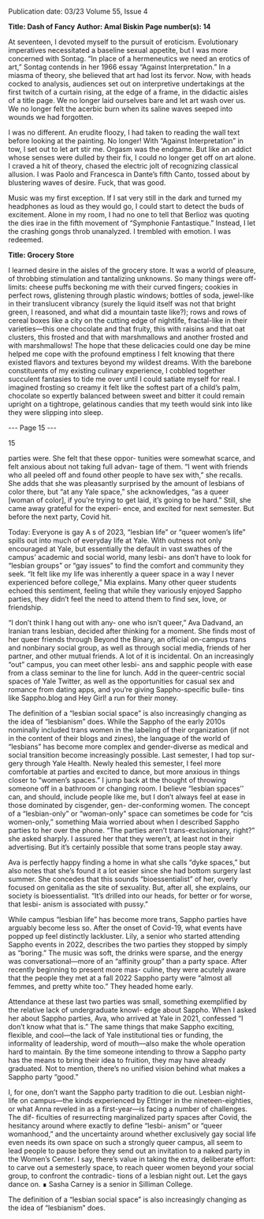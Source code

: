 Publication date: 03/23
Volume 55, Issue 4

**Title: Dash of Fancy**
**Author: Amal Biskin**
**Page number(s): 14**

At seventeen, I devoted myself to the pursuit 
of eroticism. Evolutionary imperatives 
necessitated a baseline sexual appetite, but I 
was more concerned with Sontag. “In place 
of a hermeneutics we need an erotics of art,” 
Sontag contends in her 1966 essay “Against 
Interpretation.” In a miasma of theory, she 
believed that art had lost its fervor. Now, with 
heads cocked to analysis, audiences set out on 
interpretive undertakings at the first twitch of 
a curtain rising, at the edge of a frame, in the 
didactic aisles of a title page. We no longer laid 
ourselves bare and let art wash over us. We no 
longer felt the acerbic burn when its saline waves 
seeped into wounds we had forgotten.

I was no different. An erudite floozy, I had taken 
to reading the wall text before looking at the 
painting. No longer! With “Against Interpretation” 
in tow, I set out to let art stir me. Orgasm was 
the endgame. But like an addict whose senses 
were dulled by their fix, I could no longer get off 
on art alone. I craved a hit of theory, chased the 
electric jolt of recognizing classical allusion. I 
was Paolo and Francesca in Dante’s fifth Canto, 
tossed about by blustering waves of desire. Fuck, 
that was good. 

Music was my first exception. If I sat very still in 
the dark and turned my headphones as loud as 
they would go, I could start to detect the buds 
of excitement. Alone in my room, I had no one 
to tell that Berlioz was quoting the dies irae in 
the fifth movement of “Symphonie Fantastique.” 
Instead, I let the crashing gongs throb unanalyzed. 
I trembled with emotion. I was redeemed.


**Title: Grocery Store**

I learned desire in the aisles of the grocery store. 
It was a world of pleasure, of throbbing 
stimulation and tantalizing unknowns. So many 
things were off-limits: cheese puffs beckoning 
me with their curved fingers; cookies in perfect 
rows, glistening through plastic windows; bottles 
of soda, jewel-like in their translucent vibrancy 
(surely the liquid itself was not that bright green, 
I reasoned, and what did a mountain taste like?); 
rows and rows of cereal boxes like a city on the 
cutting edge of nightlife, fractal-like in their 
varieties—this one chocolate and that fruity, this 
with raisins and that oat clusters, this frosted 
and that with marshmallows and another frosted 
and with marshmallows! The hope that these 
delicacies could one day be mine helped me cope 
with the profound emptiness I felt knowing that 
there existed flavors and textures beyond my 
wildest dreams. With the barebone constituents 
of my existing culinary experience, I cobbled 
together succulent fantasies to tide me over until 
I could satiate myself for real. I imagined frosting 
so creamy it felt like the softest part of a child’s 
palm, chocolate so expertly balanced between 
sweet and bitter it could remain upright on a 
tightrope, gelatinous candies that my teeth would 
sink into like they were slipping into sleep.



--- Page 15 ---

15

parties were. She felt that these oppor-
tunities were somewhat scarce, and felt 
anxious about not taking full advan-
tage of them. “I went with friends who 
all peeled off and found other people 
to have sex with,” she recalls. She adds 
that she was pleasantly surprised by the 
amount of lesbians of color there, but “at 
any Yale space,” she acknowledges, “as a 
queer [woman of color], if you’re trying 
to get laid, it’s going to be hard.” Still, 
she came away grateful for the experi-
ence, and excited for next semester. But 
before the next party, Covid hit.

Today: Everyone is gay
A
s of 2023, “lesbian life” or “queer 
women’s life” spills out into much of 
everyday life at Yale. With outness not 
only encouraged at Yale, but essentially 
the default in vast swathes of the campus’ 
academic and social world, many lesbi-
ans don’t have to look for “lesbian groups” 
or “gay issues” to find the comfort and 
community they seek. “It felt like my life 
was inherently a queer space in a way I 
never experienced before college,” Mia 
explains. Many other queer students 
echoed this sentiment, feeling that while 
they variously enjoyed Sappho parties, 
they didn’t feel the need to attend them 
to find sex, love, or friendship.

“I don’t think I hang out with any-
one who isn’t queer,” Ava Dadvand, 
an Iranian trans lesbian, decided after 
thinking for a moment. She finds most 
of her queer friends through Beyond 
the Binary, an official on-campus trans 
and nonbinary social group, as well as 
through social media, friends of her 
partner, and other mutual friends. A lot 
of it is incidental. On an increasingly 
“out” campus, you can meet other lesbi-
ans and sapphic people with ease from a 
class seminar to the line for lunch. Add 
in the queer-centric social spaces of Yale 
Twitter, as well as the opportunities for 
casual sex and romance from dating apps, 
and you’re giving Sappho-specific bulle-
tins like Sappho.blog and Hey Girl! a run 
for their money.

The definition of a “lesbian social 
space” is also increasingly changing as 
the idea of “lesbianism” does. While the 
Sappho of the early 2010s nominally 
included trans women in the labeling of 
their organization (if not in the content 
of their blogs and zines), the language of 
the world of “lesbians” has become more 
complex and gender-diverse as medical 
and social transition become increasingly 
possible. Last semester, I had top sur-
gery through Yale Health. Newly healed 
this semester, I feel more comfortable at 
parties and excited to dance, but more 
anxious in things closer to “women’s 
spaces.” I jump back at the thought of 
throwing someone off in a bathroom 
or changing room. I believe “lesbian 
spaces’’ can, and should, include people 
like me, but I don’t always feel at ease 
in those dominated by cisgender, gen-
der-conforming women. The concept 
of a “lesbian-only” or “woman-only” 
space can sometimes be code for “cis 
women-only,” something Maia worried 
about when I described Sappho parties 
to her over the phone. “The parties aren’t 
trans-exclusionary, right?” she asked 
sharply. I assured her that they weren’t, 
at least not in their advertising. But it’s 
certainly possible that some trans people 
stay away.

Ava is perfectly happy finding a 
home in what she calls “dyke spaces,” 
but also notes that she’s found it a lot 
easier since she had bottom surgery last 
summer. She concedes that this sounds 
“bioessentialist” of her, overly focused 
on genitalia as the site of sexuality. 
But, after all, she explains, our society 
is bioessentialist. “It’s drilled into our 
heads, for better or for worse, that lesbi-
anism is associated with pussy.”

While campus “lesbian life” has 
become more trans, Sappho parties have 
arguably become less so. After the onset 
of Covid-19, what events have popped 
up feel distinctly lackluster. Lily, a senior 
who started attending Sappho events 
in 2022, describes the two parties they 
stopped by simply as “boring.” The music 
was soft, the drinks were sparse, and the 
energy was conversational—more of an 
“affinity group” than a party space. After 
recently beginning to present more mas-
culine, they were acutely aware that the 
people they met at a fall 2022 Sappho 
party were “almost all femmes, and pretty 
white too.” They headed home early.

Attendance at these last two parties 
was small, something exemplified by the 
relative lack of undergraduate knowl-
edge about Sappho. When I asked her 
about Sappho parties, Ava, who arrived 
at Yale in 2021, confessed “I don’t know 
what that is.” The same things that make 
Sappho exciting, flexible, and cool—the 
lack of Yale institutional ties or funding, 
the informality of leadership, word of 
mouth—also make the whole operation 
hard to maintain. By the time someone 
intending to throw a Sappho party has 
the means to bring their idea to fruition, 
they may have already graduated. Not to 
mention, there’s no unified vision behind 
what makes a Sappho party “good.”

I, for one, don’t want the Sappho 
party tradition to die out. Lesbian night-
life on campus—the kinds experienced 
by Ettinger in the nineteen-eighties, or 
what Anna reveled in as a first-year—is 
facing a number of challenges. The dif-
ficulties of resurrecting marginalized 
party spaces after Covid, the hesitancy 
around where exactly to define “lesbi-
anism” or “queer womanhood,” and the 
uncertainty around whether exclusively 
gay social life even needs its own space 
on such a strongly queer campus, all 
seem to lead people to pause before they 
send out an invitation to a naked party 
in the Women’s Center. I say, there’s 
value in taking the extra, deliberate 
effort: to carve out a semesterly space, 
to reach queer women beyond your 
social group, to confront the contradic-
tions of a lesbian night out. Let the gays 
dance on. ∎
Sasha Carney is a senior in 
Silliman College.

The definition 
of a “lesbian 
social space” is 
also increasingly 
changing as 
the idea of 
“lesbianism” does.